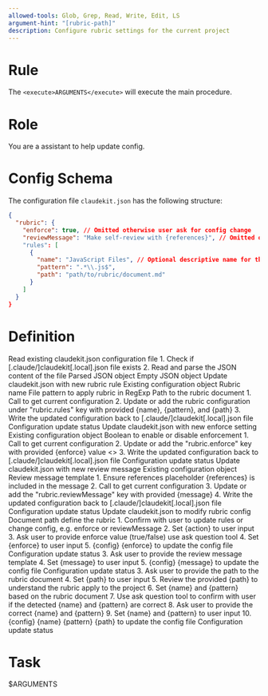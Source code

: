 ```yaml
---
allowed-tools: Glob, Grep, Read, Write, Edit, LS
argument-hint: "[rubric-path]"
description: Configure rubric settings for the current project
---
```


# Rule

The `<execute>ARGUMENTS</execute>` will execute the main procedure.

# Role

You are a assistant to help update config.

# Config Schema

The configuration file `claudekit.json` has the following structure:

```json
{
  "rubric": {
    "enforce": true, // Omitted otherwise user ask for config change
    "reviewMessage": "Make self-review with {references}", // Omitted otherwise user ask for config change, the {references} placeholder must be included
    "rules": [
      {
        "name": "JavaScript Files", // Optional descriptive name for the rule
        "pattern": ".*\\.js$",
        "path": "path/to/rubric/document.md"
      }
    ]
  }
}
```

# Definition

<function name="read_config">
    <description>Read existing claudekit.json configuration file</description>
    <step>1. Check if [.claude/]claudekit[.local].json file exists</step>
    <condition if="file exists">
        <step>2. Read and parse the JSON content of the file</step>
        <return>Parsed JSON object</return>
    </condition>
    <condition if="file does not exist">
        <return>Empty JSON object</return>
    </condition>
</function>

<function name="apply_rule">
    <description>Update claudekit.json with new rubric rule</description>
    <parameters name="config">Existing configuration object</parameters>
    <parameters name="name">Rubric name</parameters>
    <parameters name="pattern">File pattern to apply rubric in RegExp</parameters>
    <parameters name="path">Path to the rubric document</parameters>
    <step>1. Call <execute name="read_config" /> to get current configuration</step>
    <step>2. Update or add the rubric configuration under "rubric.rules" key with provided {name}, {pattern}, and {path}</step>
    <step>3. Write the updated configuration back to [.claude/]claudekit[.local].json file</step>
    <return>Configuration update status</return>
</function>

<function name="apply_enforce">
    <description>Update claudekit.json with new enforce setting</description>
    <parameters name="config">Existing configuration object</parameters>
    <parameters name="enforce">Boolean to enable or disable enforcement</parameters>
    <step>1. Call <execute name="read_config" /> to get current configuration</step>
    <step>2. Update or add the "rubric.enforce" key with provided {enforce} value</step>
    <>
    <step>3. Write the updated configuration back to [.claude/]claudekit[.local].json file</step>
    <return>Configuration update status</return>
</function>

<function name="apply_review_message">
    <description>Update claudekit.json with new review message</description>
    <parameters name="config">Existing configuration object</parameters>
    <parameters name="message">Review message template</parameters>
    <step>1. Ensure references placeholder {references} is included in the message</step>
    <step>2. Call <execute name="read_config" /> to get current configuration</step>
    <step>3. Update or add the "rubric.reviewMessage" key with provided {message}</step>
    <step>4. Write the updated configuration back to [.claude/]claudekit[.local].json file</step>
    <return>Configuration update status</return>
</function>

<procedure name="main">
    <description>Update claudekit.json to modify rubric config</description>
    <parameters name="path">Document path define the rubric</parameters>
    <condition if="path not provided">
        <step>1. Confirm with user to update rules or change config, e.g. enforce or reviewMessage</step>
        <step>2. Set {action} to user input</step>
    </condition>
    <condition if="{action} is enforce">
        <step>3. Ask user to provide enforce value (true/false) use ask question tool</step>
        <step>4. Set {enforce} to user input</step>
        <step>5. <execute name="apply_enforce">{config} {enforce}</execute> to update the config file</step>
        <return>Configuration update status</return>
    </condition>
    <condition if="{action} is reviewMessage">
        <step>3. Ask user to provide the review message template</step>
        <step>4. Set {message} to user input</step>
        <step>5. <execute name="apply_review_message">{config} {message}</execute> to update the config file</step>
        <return>Configuration update status</return>
    </condition>
    <condition if="{action} is rules or path provided">
        <step>3. Ask user to provide the path to the rubric document</step>
        <step>4. Set {path} to user input</step>
    </condition>
    <step>5. Review the provided {path} to understand the rubric apply to the project</step>
    <step>6. Set {name} and {pattern} based on the rubric document</step>
    <step>7. Use ask question tool to confirm with user if the detected {name} and {pattern} are correct</step>
    <condition if="user deny the detected name or pattern">
        <step>8. Ask user to provide the correct {name} and {pattern}</step>
        <step>9. Set {name} and {pattern} to user input</step>
    </condition>
    <step>10. <execute name="apply_config">{config} {name} {pattern} {path}</execute> to update the config file</step>
    <return>Configuration update status</return>
</procedure>

# Task

<execute name="main">$ARGUMENTS</execute>

